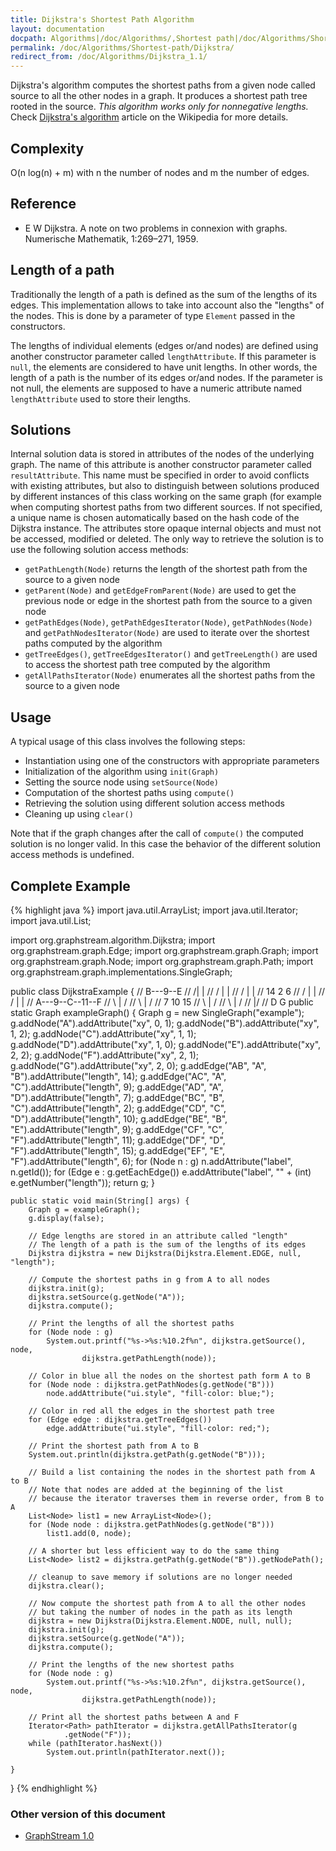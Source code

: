 ```yaml
---
title: Dijkstra's Shortest Path Algorithm
layout: documentation
docpath: Algorithms|/doc/Algorithms/,Shortest path|/doc/Algorithms/Shortest-path/
permalink: /doc/Algorithms/Shortest-path/Dijkstra/
redirect_from: /doc/Algorithms/Dijkstra_1.1/
---
```


Dijkstra's algorithm computes the shortest paths from a given node called
source to all the other nodes in a graph. It produces a shortest path tree
rooted in the source. *This algorithm works only for nonnegative
lengths.*
Check [Dijkstra's algorithm](http://en.wikipedia.org/wiki/Dijkstra%27s_algorithm) article on the Wikipedia for more details.


## Complexity

O(n log(n) + m) with n the number of nodes and m the number of edges.


## Reference

- E W Dijkstra. A note on two problems in connexion with graphs. Numerische Mathematik, 1:269–271, 1959.


## Length of a path

Traditionally the length of a path is defined as the sum of the lengths of
its edges. This implementation allows to take into account also the "lengths"
of the nodes. This is done by a parameter of type ``Element`` passed in
the constructors.

The lengths of individual elements (edges or/and nodes) are defined using
another constructor parameter called ``lengthAttribute``. If this
parameter is ``null``, the elements are considered to have unit lengths.
In other words, the length of a path is the number of its edges or/and nodes.
If the parameter is not null, the elements are supposed to have a numeric
attribute named ``lengthAttribute`` used to store their lengths.


## Solutions

Internal solution data is stored in attributes of the nodes of the underlying
graph. The name of this attribute is another constructor parameter called
``resultAttribute``. This name must be specified in order to avoid
conflicts with existing attributes, but also to distinguish between solutions
produced by different instances of this class working on the same graph (for
example when computing shortest paths from two different sources. If not
specified, a unique name is chosen automatically based on the hash code of
the Dijkstra instance. The attributes store opaque internal objects and must
not be accessed, modified or deleted. The only way to retrieve the solution
is to use the following solution access methods:

- ``getPathLength(Node)`` returns the length of the shortest path from the source to a given node
- ``getParent(Node)`` and ``getEdgeFromParent(Node)`` are used to get the previous node or edge in the shortest path from the source to a given node
- ``getPathEdges(Node)``, ``getPathEdgesIterator(Node)``, ``getPathNodes(Node)`` and ``getPathNodesIterator(Node)`` are used to iterate over the shortest paths computed by the algorithm
- ``getTreeEdges()``, ``getTreeEdgesIterator()`` and ``getTreeLength()`` are used to access the shortest path tree computed by the algorithm
- ``getAllPathsIterator(Node)`` enumerates all the shortest paths from the source to a given node


## Usage

A typical usage of this class involves the following steps:

- Instantiation using one of the constructors with appropriate parameters
- Initialization of the algorithm using ``init(Graph)``
- Setting the source node using ``setSource(Node)``
- Computation of the shortest paths using ``compute()``
- Retrieving the solution using different solution access methods
- Cleaning up using ``clear()``

Note that if the graph changes after the call of ``compute()`` the
computed solution is no longer valid. In this case the behavior of the
different solution access methods is undefined.


## Complete Example

{% highlight java %}
 import java.util.ArrayList;
 import java.util.Iterator;
 import java.util.List;
 
 import org.graphstream.algorithm.Dijkstra;
 import org.graphstream.graph.Edge;
 import org.graphstream.graph.Graph;
 import org.graphstream.graph.Node;
 import org.graphstream.graph.Path;
 import org.graphstream.graph.implementations.SingleGraph;
 
 public class DijkstraExample {
 //        B---9--E
 //       /|      |
 //      / |      |
 //     /  |      |
 //    14  2      6
 //   /    |      |
 //  /     |      |
 // A---9--C--11--F
 //  \     |     /
 //   \    |    /
 //    7  10   15
 //     \  |  /
 //      \ | /
 //       \|/
 //        D      G
  	public static Graph exampleGraph() {
		Graph g = new SingleGraph("example");
		g.addNode("A").addAttribute("xy", 0, 1);
		g.addNode("B").addAttribute("xy", 1, 2);
		g.addNode("C").addAttribute("xy", 1, 1);
		g.addNode("D").addAttribute("xy", 1, 0);
		g.addNode("E").addAttribute("xy", 2, 2);
		g.addNode("F").addAttribute("xy", 2, 1);
		g.addNode("G").addAttribute("xy", 2, 0);
		g.addEdge("AB", "A", "B").addAttribute("length", 14);
		g.addEdge("AC", "A", "C").addAttribute("length", 9);
		g.addEdge("AD", "A", "D").addAttribute("length", 7);
		g.addEdge("BC", "B", "C").addAttribute("length", 2);
		g.addEdge("CD", "C", "D").addAttribute("length", 10);
		g.addEdge("BE", "B", "E").addAttribute("length", 9);
		g.addEdge("CF", "C", "F").addAttribute("length", 11);
		g.addEdge("DF", "D", "F").addAttribute("length", 15);
		g.addEdge("EF", "E", "F").addAttribute("length", 6);
		for (Node n : g)
			n.addAttribute("label", n.getId());
		for (Edge e : g.getEachEdge())
			e.addAttribute("label", "" + (int) e.getNumber("length"));
		return g;
	}

	public static void main(String[] args) {
		Graph g = exampleGraph();
		g.display(false);

		// Edge lengths are stored in an attribute called "length"
		// The length of a path is the sum of the lengths of its edges
		Dijkstra dijkstra = new Dijkstra(Dijkstra.Element.EDGE, null, "length");

		// Compute the shortest paths in g from A to all nodes
		dijkstra.init(g);
		dijkstra.setSource(g.getNode("A"));
		dijkstra.compute();

		// Print the lengths of all the shortest paths
		for (Node node : g)
			System.out.printf("%s->%s:%10.2f%n", dijkstra.getSource(), node,
					dijkstra.getPathLength(node));

		// Color in blue all the nodes on the shortest path form A to B
		for (Node node : dijkstra.getPathNodes(g.getNode("B")))
			node.addAttribute("ui.style", "fill-color: blue;");

		// Color in red all the edges in the shortest path tree
		for (Edge edge : dijkstra.getTreeEdges())
			edge.addAttribute("ui.style", "fill-color: red;");

		// Print the shortest path from A to B
		System.out.println(dijkstra.getPath(g.getNode("B")));

		// Build a list containing the nodes in the shortest path from A to B
		// Note that nodes are added at the beginning of the list
		// because the iterator traverses them in reverse order, from B to A
		List<Node> list1 = new ArrayList<Node>();
		for (Node node : dijkstra.getPathNodes(g.getNode("B")))
			list1.add(0, node);

		// A shorter but less efficient way to do the same thing
		List<Node> list2 = dijkstra.getPath(g.getNode("B")).getNodePath();

		// cleanup to save memory if solutions are no longer needed
		dijkstra.clear();

		// Now compute the shortest path from A to all the other nodes
		// but taking the number of nodes in the path as its length
		dijkstra = new Dijkstra(Dijkstra.Element.NODE, null, null);
		dijkstra.init(g);
		dijkstra.setSource(g.getNode("A"));
		dijkstra.compute();

		// Print the lengths of the new shortest paths
		for (Node node : g)
			System.out.printf("%s->%s:%10.2f%n", dijkstra.getSource(), node,
					dijkstra.getPathLength(node));

		// Print all the shortest paths between A and F
		Iterator<Path> pathIterator = dijkstra.getAllPathsIterator(g
				.getNode("F"));
		while (pathIterator.hasNext())
			System.out.println(pathIterator.next());

	}
 }
{% endhighlight %}


### Other version of this document

- [GraphStream 1.0](1.0/)

